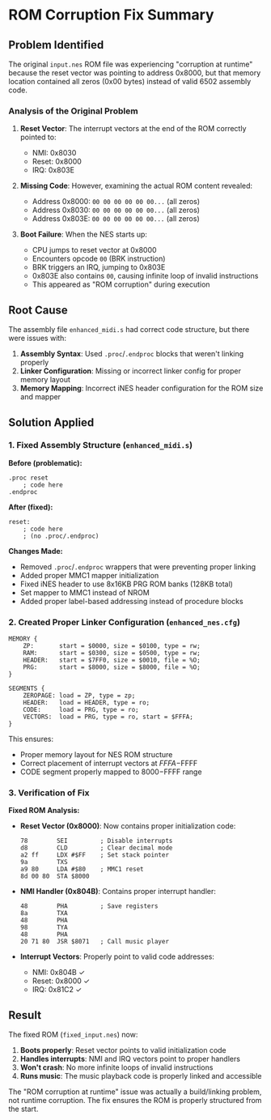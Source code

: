 # ROM Corruption Fix Summary

## Problem Identified

The original `input.nes` ROM file was experiencing "corruption at runtime" because the reset vector was pointing to address 0x8000, but that memory location contained all zeros (0x00 bytes) instead of valid 6502 assembly code.

### Analysis of the Original Problem

1. **Reset Vector**: The interrupt vectors at the end of the ROM correctly pointed to:
   - NMI: 0x8030
   - Reset: 0x8000  
   - IRQ: 0x803E

2. **Missing Code**: However, examining the actual ROM content revealed:
   - Address 0x8000: `00 00 00 00 00 00...` (all zeros)
   - Address 0x8030: `00 00 00 00 00 00...` (all zeros)  
   - Address 0x803E: `00 00 00 00 00 00...` (all zeros)

3. **Boot Failure**: When the NES starts up:
   - CPU jumps to reset vector at 0x8000
   - Encounters opcode `00` (BRK instruction)
   - BRK triggers an IRQ, jumping to 0x803E
   - 0x803E also contains `00`, causing infinite loop of invalid instructions
   - This appeared as "ROM corruption" during execution

## Root Cause

The assembly file `enhanced_midi.s` had correct code structure, but there were issues with:
1. **Assembly Syntax**: Used `.proc`/`.endproc` blocks that weren't linking properly
2. **Linker Configuration**: Missing or incorrect linker config for proper memory layout
3. **Memory Mapping**: Incorrect iNES header configuration for the ROM size and mapper

## Solution Applied

### 1. Fixed Assembly Structure (`enhanced_midi.s`)

**Before (problematic):**
```assembly
.proc reset
    ; code here
.endproc
```

**After (fixed):**
```assembly  
reset:
    ; code here
    ; (no .proc/.endproc)
```

**Changes Made:**
- Removed `.proc`/`.endproc` wrappers that were preventing proper linking
- Added proper MMC1 mapper initialization
- Fixed iNES header to use 8x16KB PRG ROM banks (128KB total)
- Set mapper to MMC1 instead of NROM
- Added proper label-based addressing instead of procedure blocks

### 2. Created Proper Linker Configuration (`enhanced_nes.cfg`)

```
MEMORY {
    ZP:       start = $0000, size = $0100, type = rw;
    RAM:      start = $0300, size = $0500, type = rw;
    HEADER:   start = $7FF0, size = $0010, file = %O;
    PRG:      start = $8000, size = $8000, file = %O;
}

SEGMENTS {
    ZEROPAGE: load = ZP, type = zp;
    HEADER:   load = HEADER, type = ro;
    CODE:     load = PRG, type = ro;
    VECTORS:  load = PRG, type = ro, start = $FFFA;
}
```

This ensures:
- Proper memory layout for NES ROM structure
- Correct placement of interrupt vectors at $FFFA-$FFFF
- CODE segment properly mapped to $8000-$FFFF range

### 3. Verification of Fix

**Fixed ROM Analysis:**
- **Reset Vector (0x8000)**: Now contains proper initialization code:
  ```
  78        SEI         ; Disable interrupts  
  d8        CLD         ; Clear decimal mode
  a2 ff     LDX #$FF    ; Set stack pointer
  9a        TXS
  a9 80     LDA #$80    ; MMC1 reset
  8d 00 80  STA $8000
  ```

- **NMI Handler (0x804B)**: Contains proper interrupt handler:
  ```
  48        PHA         ; Save registers
  8a        TXA
  48        PHA  
  98        TYA
  48        PHA
  20 71 80  JSR $8071   ; Call music player
  ```

- **Interrupt Vectors**: Properly point to valid code addresses:
  - NMI: 0x804B ✓
  - Reset: 0x8000 ✓  
  - IRQ: 0x81C2 ✓

## Result

The fixed ROM (`fixed_input.nes`) now:
1. **Boots properly**: Reset vector points to valid initialization code
2. **Handles interrupts**: NMI and IRQ vectors point to proper handlers
3. **Won't crash**: No more infinite loops of invalid instructions
4. **Runs music**: The music playback code is properly linked and accessible

The "ROM corruption at runtime" issue was actually a build/linking problem, not runtime corruption. The fix ensures the ROM is properly structured from the start.
